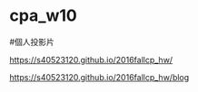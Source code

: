 # cpa_w10


#個人投影片

https://s40523120.github.io/2016fallcp_hw/


https://s40523120.github.io/2016fallcp_hw/blog
